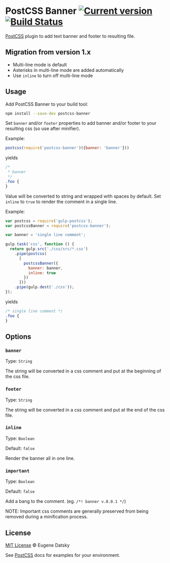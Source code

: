 # PostCSS Banner [![Current version](https://img.shields.io/npm/v/postcss-banner.svg?style=flat-square)](https://www.npmjs.com/package/postcss-banner) [![Build Status](https://img.shields.io/travis/princed/postcss-banner.svg?style=flat-square)](https://travis-ci.org/princed/postcss-banner)

[PostCSS] plugin to add text banner and footer to resulting file.

[PostCSS]: https://github.com/postcss/postcss

## Migration from version 1.x

*   Multi-line mode is default
*   Asterisks in multi-line mode are added automatically
*   Use `inline` to turn off multi-line mode

## Usage

Add PostCSS Banner to your build tool:

```sh
npm install --save-dev postcss-banner
```

Set `banner` and/or `footer` properties to add banner and/or footer to your
resulting css (so use after minifier).

Example:

```js
postcss(require('postcss-banner')({banner: 'banner'}))
```

yields

```css
/*
 * banner
 */
.foo {
}
```

Value will be converted to string and wrapped with spaces by default.
Set `inline` to `true` to render the comment in a single line.

Example:

```js
var postcss = require('gulp-postcss');
var postcssBanner = require('postcss-banner');

var banner = 'single line comment';

gulp.task('css', function () {
  return gulp.src('./css/src/*.css')
    .pipe(postcss(
      [
        postcssBanner({
          banner: banner,
          inline: true
        })
      ]))
    .pipe(gulp.dest('./css'));
});
```

yields

```css
/* single line comment */
.foo {
}
```

## Options

### `banner`

Type: `String`

The string will be converted in a css comment and put at the
beginning of the css file.

### `footer`

Type: `String`

The string will be converted in a css comment and put at the
end of the css file.

### `inline`

Type: `Boolean`

Default: `false`

Render the banner all in one line.

### `important`

Type: `Boolean`

Default: `false`

Add a bang to the comment. (eg. `/*! banner v.0.0.1 */`)

NOTE: Important css comments are generally preserved from being removed
during a minification process.

## License

[MIT License](https://github.com/princed/postcss-banner/blob/master/LICENSE)
© Eugene Datsky

See [PostCSS](http://postcss.org/) docs for examples for your environment.
